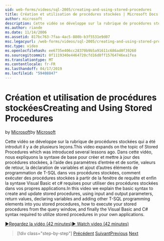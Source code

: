 ```yaml
---
uid: web-forms/videos/sql-2005/creating-and-using-stored-procedures
title: Création et utilisation de procédures stockées | Microsoft Docs
author: microsoft
description: Cette vidéo se développe sur la rubrique de procédures stockées qui a été introduit il y a de plusieurs leçons. Dans cette vidéo, nous expliquons la syntaxe de base pour créer et mettre à jour...
ms.author: riande
ms.date: 11/14/2006
ms.assetid: 817bc763-7faa-4ac5-880b-b3f5531e9d07
msc.legacyurl: /web-forms/videos/sql-2005/creating-and-using-stored-procedures
msc.type: video
ms.openlocfilehash: ee6735e406cc28370b9b5a91611c686ad0f39260
ms.sourcegitcommit: 0f1119340e4464720cfd16d0ff15764746ea1fea
ms.translationtype: MT
ms.contentlocale: fr-FR
ms.lasthandoff: 04/17/2019
ms.locfileid: "59408847"
---
```

# <a name="creating-and-using-stored-procedures"></a><span data-ttu-id="5757b-104">Création et utilisation de procédures stockées</span><span class="sxs-lookup"><span data-stu-id="5757b-104">Creating and Using Stored Procedures</span></span>

<span data-ttu-id="5757b-105">by [Microsoft](https://github.com/microsoft)</span><span class="sxs-lookup"><span data-stu-id="5757b-105">by [Microsoft](https://github.com/microsoft)</span></span>

<span data-ttu-id="5757b-106">Cette vidéo se développe sur la rubrique de procédures stockées qui a été introduit il y a de plusieurs leçons.</span><span class="sxs-lookup"><span data-stu-id="5757b-106">This video expands on the topic of Stored Procedures which was introduced several lessons ago.</span></span> <span data-ttu-id="5757b-107">Dans cette vidéo, nous expliquons la syntaxe de base pour créer et mettre à jour des procédures stockées, à l’aide des paramètres d’entrée et de sortie, valeurs de retour, la déclaration de variables et ajout d’autres éléments de programmation de T-SQL dans vos procédures stockées, comment exécuter des procédures stockées à partir de la fenêtre de requête et enfin la syntaxe Visual Basic et c# requises pour utiliser des procédures stockées dans vos propres applications.</span><span class="sxs-lookup"><span data-stu-id="5757b-107">In this video we explain the basic syntax to create and update stored procedures, using input and output parameters, return values, declaring variables and adding other T-SQL programming elements into you stored procedures, how to execute your stored procedures from the query window, and finally the Visual Basic and C# syntax required to utilize stored procedures in your own applications.</span></span>

[<span data-ttu-id="5757b-108">&#9654;Regardez la vidéo (42 minutes)</span><span class="sxs-lookup"><span data-stu-id="5757b-108">&#9654; Watch video (42 minutes)</span></span>](https://channel9.msdn.com/Blogs/ASP-NET-Site-Videos/creating-and-using-stored-procedures)

> [!div class="step-by-step"]
> <span data-ttu-id="5757b-109">[Précédent](building-and-customizing-reports-in-business-intelligence-development-studio.md)
> [Suivant](enabling-full-text-search-in-your-text-data.md)</span><span class="sxs-lookup"><span data-stu-id="5757b-109">[Previous](building-and-customizing-reports-in-business-intelligence-development-studio.md)
[Next](enabling-full-text-search-in-your-text-data.md)</span></span>
